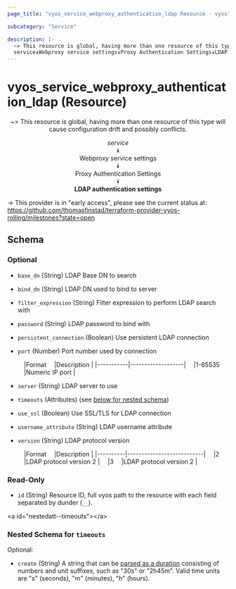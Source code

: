 ```yaml
---
page_title: "vyos_service_webproxy_authentication_ldap Resource - vyos"

subcategory: "Service"

description: |- 
  ~> This resource is global, having more than one resource of this type will cause configuration drift and possibly conflicts.
  service⯯Webproxy service settings⯯Proxy Authentication Settings⯯LDAP authentication settings
---
```


# vyos_service_webproxy_authentication_ldap (Resource)
<center>

~> This resource is global, having more than one resource of this type will cause configuration drift and possibly conflicts.

*service*  
⯯  
Webproxy service settings  
⯯  
Proxy Authentication Settings  
⯯  
**LDAP authentication settings**


</center>

-> This provider is in "early access", please see the current status at: https://github.com/thomasfinstad/terraform-provider-vyos-rolling/milestones?state=open

## Schema

### Optional

- `base_dn` (String) LDAP Base DN to search
- `bind_dn` (String) LDAP DN used to bind to server
- `filter_expression` (String) Filter expression to perform LDAP search with
- `password` (String) LDAP password to bind with
- `persistent_connection` (Boolean) Use persistent LDAP connection
- `port` (Number) Port number used by connection

    &emsp;|Format   &emsp;|Description      |
    |-----------|-------------------|
    &emsp;|1-65535  &emsp;|Numeric IP port  |
- `server` (String) LDAP server to use
- `timeouts` (Attributes) (see [below for nested schema](#nestedatt--timeouts))
- `use_ssl` (Boolean) Use SSL/TLS for LDAP connection
- `username_attribute` (String) LDAP username attribute
- `version` (String) LDAP protocol version

    &emsp;|Format  &emsp;|Description              |
    |----------|---------------------------|
    &emsp;|2       &emsp;|LDAP protocol version 2  |
    &emsp;|3       &emsp;|LDAP protocol version 2  |

### Read-Only

- `id` (String) Resource ID, full vyos path to the resource with each field separated by dunder (`__`).

&lt;a id=&#34;nestedatt--timeouts&#34;&gt;&lt;/a&gt;
### Nested Schema for `timeouts`

Optional:

- `create` (String) A string that can be [parsed as a duration](https://pkg.go.dev/time#ParseDuration) consisting of numbers and unit suffixes, such as &#34;30s&#34; or &#34;2h45m&#34;. Valid time units are &#34;s&#34; (seconds), &#34;m&#34; (minutes), &#34;h&#34; (hours).  
